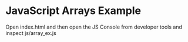 # JavaScript Arrays Example

Open index.html and then open the JS Console from developer tools and inspect js/array_ex.js